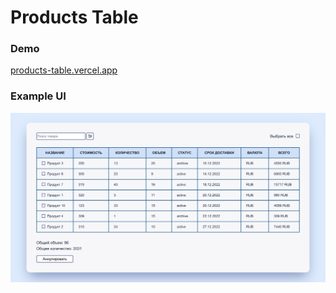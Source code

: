 # Products Table

### Demo
[products-table.vercel.app](https://products-table.vercel.app/)

### Example UI
![example](https://github.com/AnnaShalashova/products-table/blob/main/example.png)
